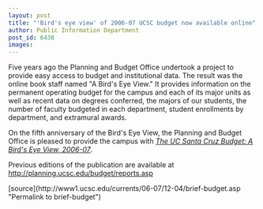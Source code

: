 ```yaml
---
layout: post
title: "'Bird's eye view' of 2006-07 UCSC budget now available online"
author: Public Information Department
post_id: 6438
images:
---
```


<a name="content" id="content"></a>
<p>
  Five years ago the Planning and Budget Office undertook a project to provide easy access to budget and institutional data. The result was the online book staff named "A Bird's Eye View." It provides information on the permanent operating budget for the campus and each of its major units as well as recent data on degrees conferred, the majors of our students, the number of faculty budgeted in each department, student enrollments by department, and extramural awards.
</p>
<p>
  On the fifth anniversary of the Bird's Eye View, the Planning and Budget Office is pleased to provide the campus with <a href="http://planning.ucsc.edu/budget/reports/birdseye"><i>The UC Santa Cruz Budget: A Bird's Eye View, 2006-07</i></a>.
</p>
<p>
  Previous editions of the publication are available at <a href="http://planning.ucsc.edu/budget/reports.asp">http://planning.ucsc.edu/budget/reports.asp</a>
</p>
[source](http://www1.ucsc.edu/currents/06-07/12-04/brief-budget.asp "Permalink to brief-budget")
